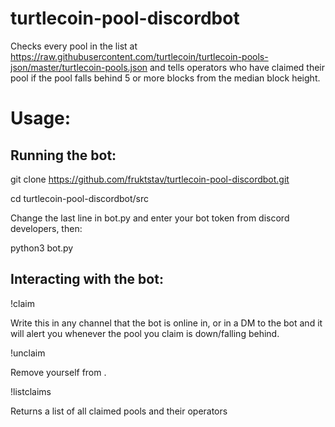 # turtlecoin-pool-discordbot

Checks every pool in the list at https://raw.githubusercontent.com/turtlecoin/turtlecoin-pools-json/master/turtlecoin-pools.json and tells operators who have claimed their pool if the pool falls behind 5 or more blocks from the median block height.

# Usage:

## Running the bot:

git clone https://github.com/fruktstav/turtlecoin-pool-discordbot.git

cd turtlecoin-pool-discordbot/src

Change the last line in bot.py and enter your bot token from discord developers, then:

python3 bot.py

## Interacting with the bot:

!claim <pool>

Write this in any channel that the bot is online in, or in a DM to the bot and it will alert you whenever the pool you claim is down/falling behind.

!unclaim <pool>

Remove yourself from <pool>.

!listclaims

Returns a list of all claimed pools and their operators
